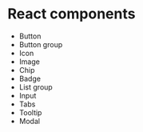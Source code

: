 # React components

- Button
- Button group
- Icon
- Image
- Chip
- Badge
- List group
- Input
- Tabs
- Tooltip
- Modal
